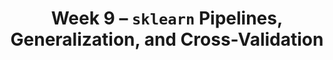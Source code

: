 ---
    title: Week 9 – <code>sklearn</code> Pipelines, Generalization, and Cross-Validation
    weekNumber: 9
    days:
      - date: 2023-3-6
        events:
          "**LEC 22**{: .label .label-lecture } [Pipelines, Generalization](resources/lectures/lec22/lec22.html)":
            "[Ch. 9.2](https://notes.dsc80.com/content/09/data-pipelines.html), [10.2](https://notes.dsc80.com/content/10/model-building.html), [11.2](https://notes.dsc80.com/content/11/fitting-prediction.html)"
          "**Lab 8**{: .label .label-lab } **[Modeling and Feature Engineering (due 3/6)](https://github.com/dsc-courses/dsc80-2023-wi/blob/master/labs/08-features/lab.ipynb)**":
      - date: 2023-3-8
        events:
          "**LEC 23**{: .label .label-lecture } Cross-Validation":
            "[Ch. 11.2](https://notes.dsc80.com/content/11/fitting-prediction.html)"
          "**DIS 8**{: .label .label-disc } Lab 8 Reflection (due 3/11)":
      - date: 2023-3-9
        events:
          "**PROJ 4**{: .label .label-proj } **[Language Models 🗣 (due 3/9)](https://github.com/dsc-courses/dsc80-2023-wi/blob/master/projects/04-language_models/project.ipynb)**":
      - date: 2023-3-10
        events:
          "**LEC 24**{: .label .label-lecture } Decision Trees, Grid Search":                
---